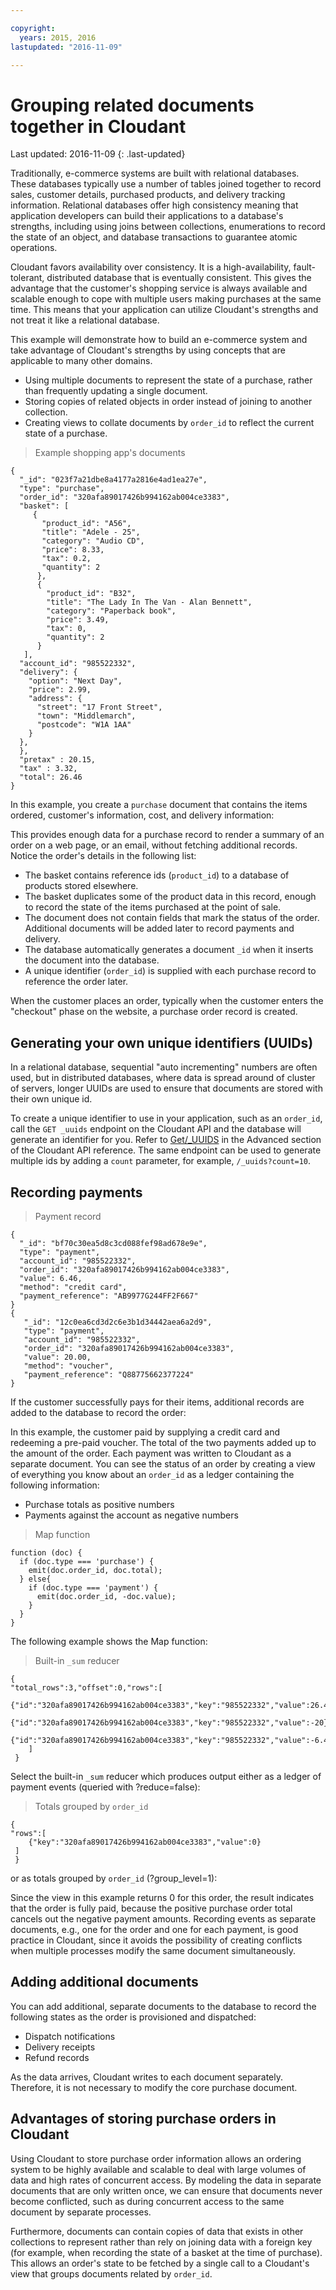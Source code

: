 ```yaml
---

copyright:
  years: 2015, 2016
lastupdated: "2016-11-09"

---
```


# Grouping related documents together in Cloudant

Last updated: 2016-11-09
{: .last-updated}

Traditionally, e-commerce systems are built with relational databases. These databases typically use a number of tables joined together to record sales, customer details, purchased products, and delivery tracking information. Relational databases offer high consistency meaning that application developers can build their applications to a database's strengths, including using joins between collections, enumerations to record the state of an object, and database transactions to guarantee atomic operations.

Cloudant favors availability over consistency. It is a high-availability, fault-tolerant, distributed database that is eventually consistent. This gives the advantage that the customer's shopping service is always available and scalable enough to cope with multiple users making purchases at the same time. This means that your application can utilize Cloudant's strengths and not treat it like a relational database.

This example will demonstrate how to build an e-commerce system and take advantage of Cloudant's strengths by using concepts that are applicable to many other domains.

-	Using multiple documents to represent the state of a purchase, rather than frequently updating a single document.
-	Storing copies of related objects in order instead of joining to another collection.
-	Creating views to collate documents by `order_id` to reflect the current state of a purchase.
 
 
> Example shopping app's documents

```
{
  "_id": "023f7a21dbe8a4177a2816e4ad1ea27e",
  "type": "purchase",
  "order_id": "320afa89017426b994162ab004ce3383",
  "basket": [
     {
       "product_id": "A56",
       "title": "Adele - 25",
       "category": "Audio CD",
       "price": 8.33,
       "tax": 0.2,
       "quantity": 2
      },
      {
        "product_id": "B32",
        "title": "The Lady In The Van - Alan Bennett",
        "category": "Paperback book",
        "price": 3.49,
        "tax": 0,
        "quantity": 2
      }
   ],
  "account_id": "985522332",
  "delivery": {
    "option": "Next Day",
    "price": 2.99,
    "address": {
      "street": "17 Front Street",
      "town": "Middlemarch",
      "postcode": "W1A 1AA"
    }
  },
  },
  "pretax" : 20.15,
  "tax" : 3.32,
  "total": 26.46
}
```


In this example, you create a `purchase` document that contains the items ordered, customer's information, cost, and delivery information:
<div></div>


This provides enough data for a purchase record to render a summary of an order on a web page, or an email, without fetching additional records. Notice the order's details in the following list:
 
-	The basket contains reference ids (`product_id`) to a database of products stored elsewhere.
-	The basket duplicates some of the product data in this record, enough to record the state of the items purchased at the point of sale.
-	The document does not contain fields that mark the status of the order. Additional documents will be added later to record payments and delivery.
-	The database automatically generates a document `_id` when it inserts the document into the database.
-	A unique identifier (`order_id`) is supplied with each purchase record to reference the order later. 
 
When the customer places an order, typically when the customer enters the "checkout" phase on the website, a purchase order record is created. 

## Generating your own unique identifiers (UUIDs)
 
In a relational database, sequential "auto incrementing" numbers are often used, but in distributed databases, where data is spread around of cluster of servers, longer UUIDs are used to ensure that documents are stored with their own unique id.
   
To create a unique identifier to use in your application, such as an `order_id`, call the `GET _uuids` endpoint on the Cloudant API and the database will generate an identifier for you. Refer to [Get/_UUIDS](../api/advanced.html#get-/_uuids)  in the Advanced section of the Cloudant API reference. The same endpoint can be used to generate multiple ids by adding a `count` parameter, for example, `/_uuids?count=10`.

## Recording payments

> Payment record

```
{
  "_id": "bf70c30ea5d8c3cd088fef98ad678e9e",
  "type": "payment",
  "account_id": "985522332",
  "order_id": "320afa89017426b994162ab004ce3383",
  "value": 6.46,
  "method": "credit card",
  "payment_reference": "AB9977G244FF2F667"
}
{
   "_id": "12c0ea6cd3d2c6e3b1d34442aea6a2d9",
   "type": "payment",
   "account_id": "985522332",
   "order_id": "320afa89017426b994162ab004ce3383",
   "value": 20.00,
   "method": "voucher",
   "payment_reference": "Q88775662377224"
}
```


If the customer successfully pays for their items, additional records are added to the database to record the order:
<div></div>

In this example, the customer paid by supplying a credit card and redeeming a pre-paid voucher. The total of the two payments added up to the amount of the order. Each payment was written to Cloudant as a separate document. You can see the status of an order by creating a view of everything you know about an `order_id` as a ledger containing the following information: 
 
-	Purchase totals as positive numbers
-	Payments against the account as negative numbers

> Map function

```
function (doc) {
  if (doc.type === 'purchase') {
    emit(doc.order_id, doc.total);
  } else{
    if (doc.type === 'payment') {
      emit(doc.order_id, -doc.value);
    }
  }
}

```

The following example shows the Map function: 

<div></div>

> Built-in `_sum` reducer

```
{
"total_rows":3,"offset":0,"rows":[
	{"id":"320afa89017426b994162ab004ce3383","key":"985522332","value":26.46},
	{"id":"320afa89017426b994162ab004ce3383","key":"985522332","value":-20},
	{"id":"320afa89017426b994162ab004ce3383","key":"985522332","value":-6.46}
	]
 }
```

Select the built-in `_sum` reducer which produces output either as a ledger of payment events (queried with ?reduce=false): 
<div></div>

> Totals grouped by `order_id`

```
{
"rows":[
 	{"key":"320afa89017426b994162ab004ce3383","value":0}
 ]
 }
``` 

or as totals grouped by `order_id` (?group_level=1):
<div></div>

Since the view in this example returns 0 for this order, the result indicates that the order is fully paid, because the positive purchase order total cancels out the negative payment amounts. Recording events as separate documents, e.g., one for the order and one for each payment, is good practice in Cloudant, since it avoids the possibility of creating conflicts when multiple processes modify the same document simultaneously.

## Adding additional documents

You can add additional, separate documents to the database to record the following states as the order is provisioned and dispatched:

-	Dispatch notifications
-	Delivery receipts
-	Refund records

As the data arrives, Cloudant writes to each document separately. Therefore, it is not necessary to modify the core purchase document.

## Advantages of storing purchase orders in Cloudant

Using Cloudant to store purchase order information allows an ordering system to be highly available and scalable to deal with large volumes of data and high rates of concurrent access. By modeling the data in separate documents that are only written once, we can ensure that documents never become conflicted, such as during concurrent access to the same document by separate processes.

Furthermore, documents can contain copies of data that exists in other collections to represent rather than rely on joining data with a foreign key (for example, when recording the state of a basket at the time of purchase). This allows an order's state to be fetched by a single call to a Cloudant's view that groups documents related by `order_id`.
